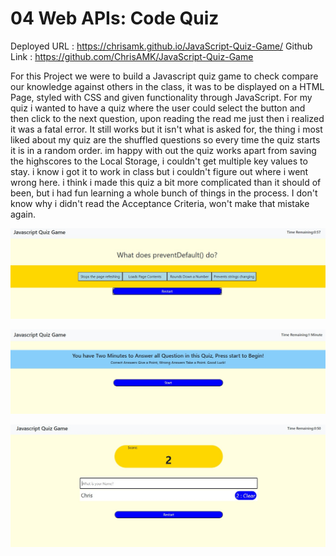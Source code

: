 # 04 Web APIs: Code Quiz

Deployed URL : https://chrisamk.github.io/JavaScript-Quiz-Game/
Github Link : https://github.com/ChrisAMK/JavaScript-Quiz-Game

For this Project we were to build a Javascript quiz game to check compare our knowledge against others in the class, it was to be displayed on a HTML Page, styled with CSS and given functionality through JavaScript. For my quiz i wanted to have a quiz where the user could select the button and then click to the next question, upon reading the read me just then i realized it was a fatal error. It still works but it isn't what is asked for, the thing i most liked about my quiz are the shuffled questions so every time the quiz starts it is in a random order. im happy with out the quiz works apart from saving the highscores to the Local Storage, i couldn't get multiple key values to stay. i know i got it to work in class but i couldn't figure out where i went wrong here. i think i made this quiz a bit more complicated than it should of been, but i had fun learning a whole bunch of things in the process. I don't know why i didn't read the Acceptance Criteria, won't make that mistake again.


![screenshot](./Assets/Screen1.jpg)

![screenshot](./Assets/Screen2.jpg)

![screenshot](./Assets/Screen3.jpg)

